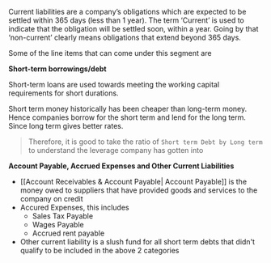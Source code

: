 Current liabilities are a company’s obligations which are expected to be settled within 365 days (less than 1 year). The term ‘Current’ is used to indicate that the obligation will be settled soon, within a year. Going by that ‘non-current’ clearly means obligations that extend beyond 365 days.

Some of the line items that can come under this segment are

**Short-term borrowings/debt**

Short-term loans are used towards meeting the working capital requirements for short durations.

Short term money historically has been cheaper than long-term money. Hence companies borrow for the short term and lend for the long term. Since long term gives better rates. 

> Therefore, it is good to take the ratio of `Short term Debt by Long term` to understand the leverage company has gotten into

**Account Payable, Accrued Expenses and Other Current Liabilities**

- [[Account Receivables & Account Payable| Account Payable]] is the money owed to suppliers that have provided goods and services to the company on credit
- Accured Expenses, this includes
	- Sales Tax Payable
	- Wages Payable
	- Accrued rent payable
- Other current liability is a slush fund for all short term debts that didn't qualify to be included in the above 2 categories

